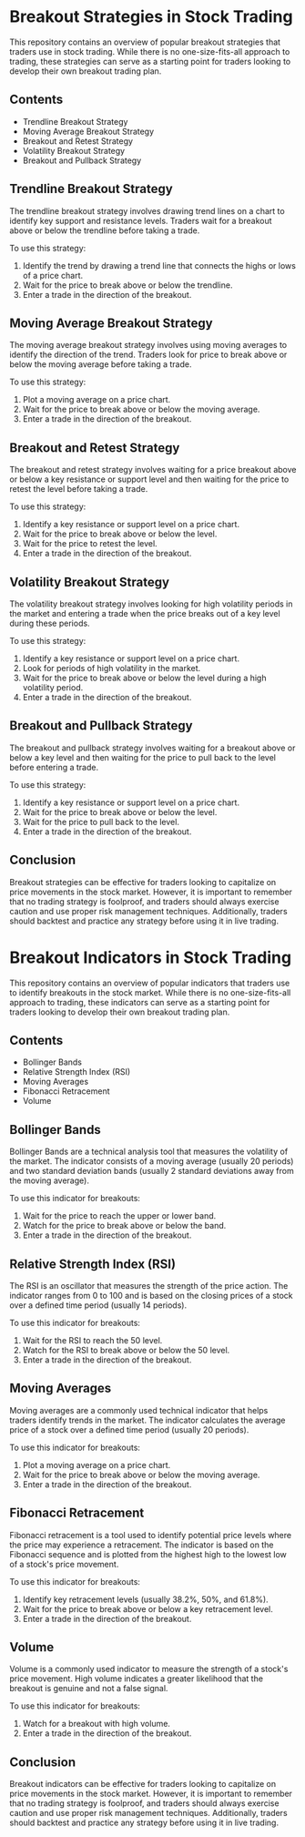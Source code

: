 # Breakout Strategies in Stock Trading
This repository contains an overview of popular breakout strategies that traders use in stock trading. While there is no one-size-fits-all approach to trading, these strategies can serve as a starting point for traders looking to develop their own breakout trading plan.

## Contents
- Trendline Breakout Strategy
- Moving Average Breakout Strategy
- Breakout and Retest Strategy
- Volatility Breakout Strategy
- Breakout and Pullback Strategy
## Trendline Breakout Strategy
The trendline breakout strategy involves drawing trend lines on a chart to identify key support and resistance levels. Traders wait for a breakout above or below the trendline before taking a trade.

To use this strategy:

1. Identify the trend by drawing a trend line that connects the highs or lows of a price chart.
2. Wait for the price to break above or below the trendline.
3. Enter a trade in the direction of the breakout.
## Moving Average Breakout Strategy
The moving average breakout strategy involves using moving averages to identify the direction of the trend. Traders look for price to break above or below the moving average before taking a trade.

To use this strategy:

1. Plot a moving average on a price chart.
2. Wait for the price to break above or below the moving average.
3. Enter a trade in the direction of the breakout.
## Breakout and Retest Strategy
The breakout and retest strategy involves waiting for a price breakout above or below a key resistance or support level and then waiting for the price to retest the level before taking a trade.

To use this strategy:

1. Identify a key resistance or support level on a price chart.
2. Wait for the price to break above or below the level.
3. Wait for the price to retest the level.
4. Enter a trade in the direction of the breakout.
## Volatility Breakout Strategy
The volatility breakout strategy involves looking for high volatility periods in the market and entering a trade when the price breaks out of a key level during these periods.

To use this strategy:

1. Identify a key resistance or support level on a price chart.
2. Look for periods of high volatility in the market.
3. Wait for the price to break above or below the level during a high volatility period.
4. Enter a trade in the direction of the breakout.
## Breakout and Pullback Strategy
The breakout and pullback strategy involves waiting for a breakout above or below a key level and then waiting for the price to pull back to the level before entering a trade.

To use this strategy:

1. Identify a key resistance or support level on a price chart.
2. Wait for the price to break above or below the level.
3. Wait for the price to pull back to the level.
4. Enter a trade in the direction of the breakout.
## Conclusion
Breakout strategies can be effective for traders looking to capitalize on price movements in the stock market. However, it is important to remember that no trading strategy is foolproof, and traders should always exercise caution and use proper risk management techniques. Additionally, traders should backtest and practice any strategy before using it in live trading.

# Breakout Indicators in Stock Trading
This repository contains an overview of popular indicators that traders use to identify breakouts in the stock market. While there is no one-size-fits-all approach to trading, these indicators can serve as a starting point for traders looking to develop their own breakout trading plan.

## Contents
- Bollinger Bands
- Relative Strength Index (RSI)
- Moving Averages
- Fibonacci Retracement
- Volume
## Bollinger Bands
Bollinger Bands are a technical analysis tool that measures the volatility of the market. The indicator consists of a moving average (usually 20 periods) and two standard deviation bands (usually 2 standard deviations away from the moving average).

To use this indicator for breakouts:

1. Wait for the price to reach the upper or lower band.
2. Watch for the price to break above or below the band.
3. Enter a trade in the direction of the breakout.
## Relative Strength Index (RSI)
The RSI is an oscillator that measures the strength of the price action. The indicator ranges from 0 to 100 and is based on the closing prices of a stock over a defined time period (usually 14 periods).

To use this indicator for breakouts:

1. Wait for the RSI to reach the 50 level.
2. Watch for the RSI to break above or below the 50 level.
3. Enter a trade in the direction of the breakout.
## Moving Averages
Moving averages are a commonly used technical indicator that helps traders identify trends in the market. The indicator calculates the average price of a stock over a defined time period (usually 20 periods).

To use this indicator for breakouts:

1. Plot a moving average on a price chart.
2. Wait for the price to break above or below the moving average.
3. Enter a trade in the direction of the breakout.
## Fibonacci Retracement
Fibonacci retracement is a tool used to identify potential price levels where the price may experience a retracement. The indicator is based on the Fibonacci sequence and is plotted from the highest high to the lowest low of a stock's price movement.

To use this indicator for breakouts:

1. Identify key retracement levels (usually 38.2%, 50%, and 61.8%).
2. Wait for the price to break above or below a key retracement level.
3. Enter a trade in the direction of the breakout.
## Volume
Volume is a commonly used indicator to measure the strength of a stock's price movement. High volume indicates a greater likelihood that the breakout is genuine and not a false signal.

To use this indicator for breakouts:

1. Watch for a breakout with high volume.
2. Enter a trade in the direction of the breakout.
## Conclusion
Breakout indicators can be effective for traders looking to capitalize on price movements in the stock market. However, it is important to remember that no trading strategy is foolproof, and traders should always exercise caution and use proper risk management techniques. Additionally, traders should backtest and practice any strategy before using it in live trading.